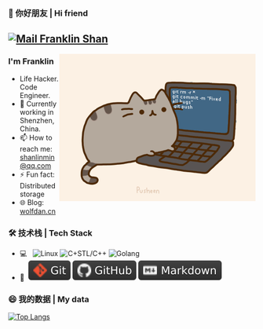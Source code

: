### 👋 你好朋友 | Hi friend
[![Mail Franklin Shan](https://img.shields.io/badge/-wolfdan666666@gmail.com-c14438?style=flat&logo=Gmail&logoColor=white&link=mailto:wolfdan666666@gmail.com)](mailto:wolfdan666666@gmail.com)
---
<img align="right" alt="GIF" src="https://raw.githubusercontent.com/wolfdan666/wolfdan666/master/pic/pusheencode.gif" />

### I'm Franklin
- Life Hacker. Code Engineer.
- 🔭 Currently working in Shenzhen, China.
- 📫 How to reach me: [shanlinmin@qq.com](mailto:shanlinmin@qq.com)
- ⚡ Fun fact: Distributed storage
- 🌐 Blog: [wolfdan.cn](https://www.wolfdan.cn)

### 🛠 技术栈 | Tech Stack

- 💻 &#160; ![Linux](https://img.shields.io/badge/-Linux-blueviolet?style=flat&logo=Linux&logoColor=FCC624)
![C+STL/C++](https://img.shields.io/badge/-C+STL-blue?style=flat&logo=cplusplus)
![Golang](https://img.shields.io/badge/-golang-green?style=flat&logo=go)
- 🔧 &#160;![Git](https://raw.githubusercontent.com/wolfdan666/wolfdan666/main/pic/git.svg)
![GitHub](https://raw.githubusercontent.com/wolfdan666/wolfdan666/main/pic/github.svg)
![Markdown](https://raw.githubusercontent.com/wolfdan666/wolfdan666/main/pic/markdown.svg)


### 😄 我的数据 | My data
<!--
[![wolfdan666's github stats](https://github-readme-stats.vercel.app/api?username=wolfdan666&theme=blueberry&show_icons=true)](https://github.com/anuraghazra/github-readme-stats)
-->

[![Top Langs](https://github-readme-stats.vercel.app/api/top-langs/?username=wolfdan666&hide=html&layout=compact&theme=blueberry)](https://github.com/anuraghazra/github-readme-stats)

<!--
**wolfdan666/wolfdan666** is a ✨ _special_ ✨ repository because its `README.md` (this file) appears on your GitHub profile.

Here are some ideas to get you started:

- 🔭 I’m currently working on ...
- 🌱 I’m currently learning ...
- 👯 I’m looking to collaborate on ...
- 🤔 I’m looking for help with ...
- 💬 Ask me about ...
- 📫 How to reach me: ...
- 😄 Pronouns: ...
- ⚡ Fun fact: ...
-->
